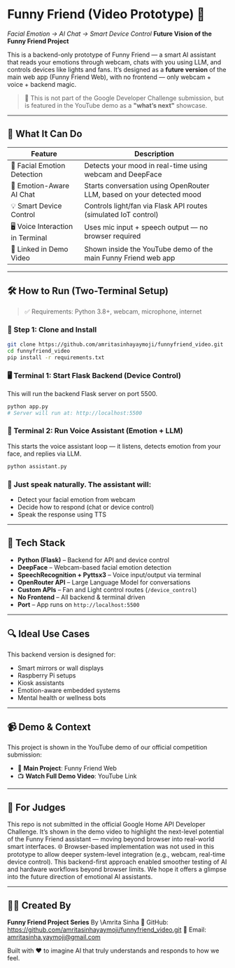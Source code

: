 # Funny Friend (Video Prototype) 🎥

*Facial Emotion → AI Chat → Smart Device Control*
**Future Vision of the Funny Friend Project**

This is a backend-only prototype of Funny Friend — a smart AI assistant that reads your emotions through webcam, chats with you using LLM, and controls devices like lights and fans.
It’s designed as a **future version** of the main web app (Funny Friend Web), with no frontend — only webcam + voice + backend magic.

> 📝 This is not part of the Google Developer Challenge submission, but is featured in the YouTube demo as a **"what’s next"** showcase.

---

## 🎯 What It Can Do

| Feature                           | Description                                                           |
| --------------------------------- | --------------------------------------------------------------------- |
| 👀 Facial Emotion Detection       | Detects your mood in real-time using webcam and DeepFace              |
| 🧠 Emotion-Aware AI Chat          | Starts conversation using OpenRouter LLM, based on your detected mood |
| 💡 Smart Device Control           | Controls light/fan via Flask API routes (simulated IoT control)       |
| 🖥️ Voice Interaction in Terminal | Uses mic input + speech output — no browser required                  |
| 🔗 Linked in Demo Video           | Shown inside the YouTube demo of the main Funny Friend web app        |

---

## 🛠 How to Run (Two-Terminal Setup)

> ✅ Requirements: Python 3.8+, webcam, microphone, internet

### 🔹 Step 1: Clone and Install

```bash
git clone https://github.com/amritasinhayaymoji/funnyfriend_video.git
cd funnyfriend_video
pip install -r requirements.txt
```

### 🖥️ Terminal 1: Start Flask Backend (Device Control)

This will run the backend Flask server on port 5500.

```bash
python app.py
# Server will run at: http://localhost:5500
```

### 🧠 Terminal 2: Run Voice Assistant (Emotion + LLM)

This starts the voice assistant loop — it listens, detects emotion from your face, and replies via LLM.

```bash
python assistant.py
```

### 🎤 Just speak naturally. The assistant will:

* Detect your facial emotion from webcam
* Decide how to respond (chat or device control)
* Speak the response using TTS

---

## 🔧 Tech Stack

* **Python (Flask)** – Backend for API and device control
* **DeepFace** – Webcam-based facial emotion detection
* **SpeechRecognition + Pyttsx3** – Voice input/output via terminal
* **OpenRouter API** – Large Language Model for conversations
* **Custom APIs** – Fan and Light control routes (`/device_control`)
* **No Frontend** – All backend & terminal driven
* **Port** – App runs on `http://localhost:5500`

---

## 🔍 Ideal Use Cases

This backend version is designed for:

* Smart mirrors or wall displays
* Raspberry Pi setups
* Kiosk assistants
* Emotion-aware embedded systems
* Mental health or wellness bots

---

## 📹 Demo & Context

This project is shown in the YouTube demo of our official competition submission:

* 🔗 **Main Project**: Funny Friend Web
* 📺 **Watch Full Demo Video**: YouTube Link

---

## 📝 For Judges

This repo is not submitted in the official Google Home API Developer Challenge.
It’s shown in the demo video to highlight the next-level potential of the Funny Friend assistant — moving beyond browser into real-world smart interfaces.
🌐 Browser-based implementation was not used in this prototype to allow deeper system-level integration (e.g., webcam, real-time device control). This backend-first 
  approach enabled smoother testing of AI and hardware workflows beyond browser limits.
We hope it offers a glimpse into the future direction of emotional AI assistants.

---

## 👩‍💻 Created By

**Funny Friend Project Series**
By \Amrita Sinha
🔗 GitHub: https://github.com/amritasinhayaymoji/funnyfriend_video.git
📧 Email: amritasinha.yaymoji@gmail.com

Built with ❤️ to imagine AI that truly understands and responds to how we feel.
